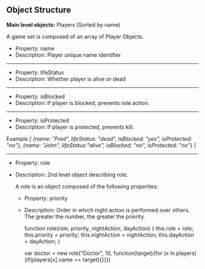 **Object Structure**
--------------------

**Main level objects:** Players (Sorted by name) 

A game set is composed of an array of Player Objects. 

 - Property: name  
 - Description: Player unique name identifier

----------

 - Property: lifeStatus
 -  Description: Whether player is alive or dead


----------


 - Property: isBlocked
 - Description: If player is blocked, prevents role action.


----------

- Property: isProtected
- Description: If player is protected, prevents kill.

 Example
*[ {name: "Fred", lifeStatus: "dead", isBlocked: "yes", isProtected: "no"}, {name: "John", lifeStatus:"alive", isBlocked: "no", isProtected: "no"} ]*


----------


- Property: role
- Description: 2nd level object describing role. 

	A role is an object composed of the following properties:

	- Property: priority
	- Description: Order in which night action is performed over others. The greater the number, the greater the priority.

		function role(role, priority, nightAction, dayAction) {
			    this.role = role;
			    this.priority = priority;
			    this.nightAction = nightAction;
			    this.dayAction = dayAction;
		}

		var doctor = new role("Doctor", 10, function(target){for (x in players){if(players[x].name == target){}}})

